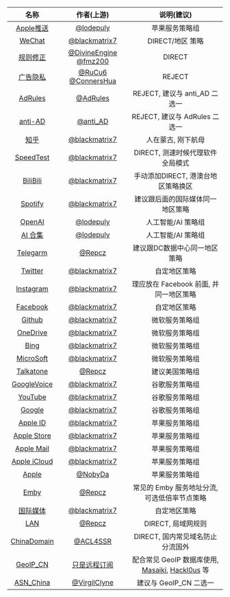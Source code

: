 | 名称 | 作者(上游) | 说明(建议) |
| :----: | :----: | :----: |
| [Apple推送](https://quantumult.app/x/open-app/add-resource?remote-resource=%7B%0A%20%20%22filter_remote%22%20%3A%20%5B%0A%20%20%20%20%22https%3A%2F%2Fraw.githubusercontent.com%2FBlackSpacee%2FQuantumultX%2Fmain%2FRuleset%2FApplePush.list%2C%20tag%3DAPNS%2C%20force-policy%3D%E8%8B%B9%E6%9E%9C%E6%9C%8D%E5%8A%A1%2C%20update-interval%3D172800%2C%20opt-parser%3Dfalse%2C%20enabled%3Dtrue%22%0A%20%20%5D%0A%7D) | [@lodepuly](https://gitlab.com/lodepuly/vpn_tool) | 苹果服务策略组 |
| [WeChat](https://quantumult.app/x/open-app/add-resource?remote-resource=%7B%0A%20%20%22filter_remote%22%20%3A%20%5B%0A%20%20%20%20%22https%3A%2F%2Fraw.githubusercontent.com%2FBlackSpacee%2FQuantumultX%2Fmain%2FRuleset%2FWeChat.list%2C%20tag%3DWeChat%2C%20force-policy%3Ddirect%2C%20update-interval%3D172800%2C%20opt-parser%3Dfalse%2C%20enabled%3Dtrue%22%0A%20%20%5D%0A%7D) | [@blackmatrix7](https://github.com/blackmatrix7) | DIRECT/地区 策略 |
| [规则修正](https://quantumult.app/x/open-app/add-resource?remote-resource=%7B%0A%20%20%22filter_remote%22%20%3A%20%5B%0A%20%20%20%20%22https%3A%2F%2Fraw.githubusercontent.com%2FBlackSpacee%2FQuantumultX%2Fmain%2FRuleset%2FOwn%2FDirect.list%2C%20tag%3D%E8%A7%84%E5%88%99%E4%BF%AE%E6%AD%A3%2C%20force-policy%3Ddirect%2C%20update-interval%3D172800%2C%20opt-parser%3Dtrue%2C%20enabled%3Dtrue%22%0A%20%20%5D%0A%7D) | [@DivineEngine](https://github.com/DivineEngine) [@fmz200](https://github.com/fmz200) | DIRECT |
| [广告隐私](https://quantumult.app/x/open-app/add-resource?remote-resource=%7B%0A%20%20%22filter_remote%22%20%3A%20%5B%0A%20%20%20%20%22https%3A%2F%2Fraw.githubusercontent.com%2FBlackSpacee%2FQuantumultX%2Fmain%2FRuleset%2FOwn%2FDirect.list%2C%20tag%3D%E8%A7%84%E5%88%99%E4%BF%AE%E6%AD%A3%2C%20force-policy%3Ddirect%2C%20update-interval%3D172800%2C%20opt-parser%3Dtrue%2C%20enabled%3Dtrue%22%0A%20%20%5D%0A%7D) | [@RuCu6](https://github.com/RuCu6) [@ConnersHua](https://github.com/ConnersHua) | REJECT |
| [AdRules](https://quantumult.app/x/open-app/add-resource?remote-resource=%7B%0A%20%20%22filter_remote%22%20%3A%20%5B%0A%20%20%20%20%22https%3A%2F%2Fraw.githubusercontent.com%2FBlackSpacee%2FQuantumultX%2Fmain%2FRuleset%2FAdvertising%2FAds_AdRules.list%2C%20tag%3DAdRules%2C%20force-policy%3Dreject%2C%20update-interval%3D172800%2C%20opt-parser%3Dfalse%2C%20enabled%3Dtrue%22%0A%20%20%5D%0A%7D) | [@AdRules](https://github.com/Cats-Team/AdRules) | REJECT, 建议与 anti_AD 二选一  |
| [anti-AD](https://quantumult.app/x/open-app/add-resource?remote-resource=%7B%0A%20%20%22filter_remote%22%20%3A%20%5B%0A%20%20%20%20%22https%3A%2F%2Fraw.githubusercontent.com%2FBlackSpacee%2FQuantumultX%2Fmain%2FRuleset%2FAdvertising%2FAds_anti_AD.list%2C%20tag%3Danti_Ad%2C%20force-policy%3Dreject%2C%20update-interval%3D172800%2C%20opt-parser%3Dfalse%2C%20enabled%3Dfalse%22%0A%20%20%5D%0A%7D) | [@anti_AD](https://github.com/privacy-protection-tools/anti-AD) | REJECT, 建议与 AdRules 二选一 |
| [知乎](https://quantumult.app/x/open-app/add-resource?remote-resource=%7B%0A%20%20%22filter_remote%22%20%3A%20%5B%0A%20%20%20%20%22https%3A%2F%2Fraw.githubusercontent.com%2FBlackSpacee%2FQuantumultX%2Fmain%2FRuleset%2FZhihu%2FZhihu.list%2C%20tag%3D%E7%9F%A5%E4%B9%8E%2C%20force-policy%3Ddirect%2C%20update-interval%3D172800%2C%20opt-parser%3Dfalse%2C%20enabled%3Dtrue%22%0A%20%20%5D%0A%7D) | [@blackmatrix7](https://github.com/blackmatrix7) | 人在蒙古, 刚下航母 |
| [SpeedTest](https://quantumult.app/x/open-app/add-resource?remote-resource=%7B%0A%20%20%22filter_remote%22%20%3A%20%5B%0A%20%20%20%20%22https%3A%2F%2Fraw.githubusercontent.com%2FBlackSpacee%2FQuantumultX%2Fmain%2FRuleset%2FSpeedtest%2FSpeedtest.list%2C%20tag%3DSpeedtest%2C%20force-policy%3Ddirect%2C%20update-interval%3D172800%2C%20opt-parser%3Dfalse%2C%20enabled%3Dtrue%22%0A%20%20%5D%0A%7D) | [@blackmatrix7](https://github.com/blackmatrix7) | DIRECT, 测速时候代理软件全局模式 |
| [BiliBili](https://quantumult.app/x/open-app/add-resource?remote-resource=%7B%0A%20%20%22filter_remote%22%20%3A%20%5B%0A%20%20%20%20%22https%3A%2F%2Fraw.githubusercontent.com%2FBlackSpacee%2FQuantumultX%2Fmain%2FRuleset%2FBiliBili%2FBiliBili.list%2C%20tag%3D%E5%93%94%E5%93%A9%E5%93%94%E5%93%A9%2C%20force-policy%3D%E5%93%94%E5%93%A9%E5%93%94%E5%93%A9%2C%20update-interval%3D172800%2C%20opt-parser%3Dfalse%2C%20enabled%3Dtrue%22%0A%20%20%5D%0A%7D) | [@blackmatrix7](https://github.com/blackmatrix7) | 手动添加DIRECT, 港澳台地区策略换区 |
| [Spotify](https://quantumult.app/x/open-app/add-resource?remote-resource=%7B%0A%20%20%22filter_remote%22%20%3A%20%5B%0A%20%20%20%20%22https%3A%2F%2Fraw.githubusercontent.com%2FBlackSpacee%2FQuantumultX%2Fmain%2FRuleset%2FSpotify%2FSpotify.list%2C%20tag%3DSpotify%2C%20force-policy%3D%E5%A3%B0%E7%94%B0%E9%9F%B3%E4%B9%90%2C%20update-interval%3D172800%2C%20opt-parser%3Dfalse%2C%20enabled%3Dtrue%22%0A%20%20%5D%0A%7D) | [@blackmatrix7](https://github.com/blackmatrix7) | 建议跟后面的国际媒体同一地区策略 |
| [OpenAI](https://quantumult.app/x/open-app/add-resource?remote-resource=%7B%0A%20%20%22filter_remote%22%20%3A%20%5B%0A%20%20%20%20%22https%3A%2F%2Fraw.githubusercontent.com%2FBlackSpacee%2FQuantumultX%2Fmain%2FRuleset%2FOpenAI.list%2C%20tag%3DOpen%20AI%2C%20force-policy%3D%E4%BA%BA%E5%B7%A5%E6%99%BA%E8%83%BD%2C%20update-interval%3D172800%2C%20opt-parser%3Dfalse%2C%20enabled%3Dtrue%22%0A%20%20%5D%0A%7D) | [@lodepuly](https://gitlab.com/lodepuly/vpn_tool) | 人工智能/AI 策略组 |
| [AI 合集](https://quantumult.app/x/open-app/add-resource?remote-resource=%7B%0A%20%20%22filter_remote%22%20%3A%20%5B%0A%20%20%20%20%22https%3A%2F%2Fraw.githubusercontent.com%2FBlackSpacee%2FQuantumultX%2Fmain%2FRuleset%2FAI.list%2C%20tag%3DAI%20%E5%90%88%E9%9B%86%2C%20force-policy%3D%E4%BA%BA%E5%B7%A5%E6%99%BA%E8%83%BD%2C%20update-interval%3D172800%2C%20opt-parser%3Dfalse%2C%20enabled%3Dfalse%22%0A%20%20%5D%0A%7D) | [@lodepuly](https://gitlab.com/lodepuly/vpn_tool) | 人工智能/AI 策略组 |
| [Telegarm](https://quantumult.app/x/open-app/add-resource?remote-resource=%7B%0A%20%20%22filter_remote%22%20%3A%20%5B%0A%20%20%20%20%22https%3A%2F%2Fraw.githubusercontent.com%2FBlackSpacee%2FQuantumultX%2Fmain%2FRuleset%2FTelegram.list%2C%20tag%3DTelegram%2C%20force-policy%3D%E7%94%B5%E6%8A%A5%E4%BA%A4%E6%B5%81%2C%20update-interval%3D172800%2C%20opt-parser%3Dfalse%2C%20enabled%3Dtrue%22%0A%20%20%5D%0A%7D) | [@Repcz](https://github.com/Repcz/Tool/tree/X) | 建议跟DC数据中心同一地区策略 |
| [Twitter](https://quantumult.app/x/open-app/add-resource?remote-resource=%7B%0A%20%20%22filter_remote%22%20%3A%20%5B%0A%20%20%20%20%22https%3A%2F%2Fraw.githubusercontent.com%2FBlackSpacee%2FQuantumultX%2Fmain%2FRuleset%2FTwitter%2FTwitter.list%2C%20tag%3DTwitter%2C%20force-policy%3D%E5%9B%BD%E5%A4%96%E7%A4%BE%E4%BA%A4%2C%20update-interval%3D172800%2C%20opt-parser%3Dfalse%2C%20enabled%3Dtrue%22%0A%20%20%5D%0A%7D) | [@blackmatrix7](https://github.com/blackmatrix7) | 自定地区策略 |
| [Instagram](https://quantumult.app/x/open-app/add-resource?remote-resource=%7B%0A%20%20%22filter_remote%22%20%3A%20%5B%0A%20%20%20%20%22https%3A%2F%2Fraw.githubusercontent.com%2FBlackSpacee%2FQuantumultX%2Fmain%2FRuleset%2FInstagram%2FInstagram.list%2C%20tag%3DInstagram%2C%20force-policy%3D%E5%9B%BD%E5%A4%96%E7%A4%BE%E4%BA%A4%2C%20update-interval%3D172800%2C%20opt-parser%3Dfalse%2C%20enabled%3Dtrue%22%0A%20%20%5D%0A%7D) | [@blackmatrix7](https://github.com/blackmatrix7) | 理应放在 Facebook 前面, 并同一地区策略 |
| [Facebook](https://quantumult.app/x/open-app/add-resource?remote-resource=%7B%0A%20%20%22filter_remote%22%20%3A%20%5B%0A%20%20%20%20%22https%3A%2F%2Fraw.githubusercontent.com%2FBlackSpacee%2FQuantumultX%2Fmain%2FRuleset%2FFacebook%2FFacebook.list%2C%20tag%3DFacebook%2C%20force-policy%3D%E5%9B%BD%E5%A4%96%E7%A4%BE%E4%BA%A4%2C%20update-interval%3D172800%2C%20opt-parser%3Dfalse%2C%20enabled%3Dtrue%22%0A%20%20%5D%0A%7D) | [@blackmatrix7](https://github.com/blackmatrix7) | 自定地区策略 |
| [Github](https://quantumult.app/x/open-app/add-resource?remote-resource=%7B%0A%20%20%22filter_remote%22%20%3A%20%5B%0A%20%20%20%20%22https%3A%2F%2Fraw.githubusercontent.com%2FBlackSpacee%2FQuantumultX%2Fmain%2FRuleset%2FGitHub%2FGitHub.list%2C%20tag%3DGitHub%2C%20force-policy%3D%E5%BE%AE%E8%BD%AF%E6%9C%8D%E5%8A%A1%2C%20update-interval%3D172800%2C%20opt-parser%3Dfalse%2C%20enabled%3Dtrue%22%0A%20%20%5D%0A%7D) | [@blackmatrix7](https://github.com/blackmatrix7) | 微软服务策略组 |
| [OneDrive](https://quantumult.app/x/open-app/add-resource?remote-resource=%7B%0A%20%20%22filter_remote%22%20%3A%20%5B%0A%20%20%20%20%22https%3A%2F%2Fraw.githubusercontent.com%2FBlackSpacee%2FQuantumultX%2Fmain%2FRuleset%2FOneDrive%2FOneDrive.list%2C%20tag%3DOneDrive%2C%20force-policy%3D%E5%BE%AE%E8%BD%AF%E6%9C%8D%E5%8A%A1%2C%20update-interval%3D172800%2C%20opt-parser%3Dfalse%2C%20enabled%3Dtrue%22%0A%20%20%5D%0A%7D) | [@blackmatrix7](https://github.com/blackmatrix7) | 微软服务策略组 |
| [Bing](https://quantumult.app/x/open-app/add-resource?remote-resource=%7B%0A%20%20%22filter_remote%22%20%3A%20%5B%0A%20%20%20%20%22https%3A%2F%2Fraw.githubusercontent.com%2FBlackSpacee%2FQuantumultX%2Fmain%2FRuleset%2FBing%2FBing.list%2C%20tag%3DBing%2C%20force-policy%3D%E5%BE%AE%E8%BD%AF%E6%9C%8D%E5%8A%A1%2C%20update-interval%3D172800%2C%20opt-parser%3Dfalse%2C%20enabled%3Dtrue%22%0A%20%20%5D%0A%7D) | [@blackmatrix7](https://github.com/blackmatrix7) | 微软服务策略组 |
| [MicroSoft](https://quantumult.app/x/open-app/add-resource?remote-resource=%7B%0A%20%20%22filter_remote%22%20%3A%20%5B%0A%20%20%20%20%22https%3A%2F%2Fraw.githubusercontent.com%2FBlackSpacee%2FQuantumultX%2Fmain%2FRuleset%2FMicrosoft%2FMicrosoft.list%2C%20tag%3DMicrosoft%2C%20force-policy%3D%E5%BE%AE%E8%BD%AF%E6%9C%8D%E5%8A%A1%2C%20update-interval%3D172800%2C%20opt-parser%3Dfalse%2C%20enabled%3Dtrue%22%0A%20%20%5D%0A%7D) | [@blackmatrix7](https://github.com/blackmatrix7) | 微软服务策略组 |
| [Talkatone](https://quantumult.app/x/open-app/add-resource?remote-resource=%7B%0A%20%20%22filter_remote%22%20%3A%20%5B%0A%20%20%20%20%22https%3A%2F%2Fraw.githubusercontent.com%2FBlackSpacee%2FQuantumultX%2Fmain%2FRuleset%2FTalkatone.list%2C%20tag%3DTalkatone%2C%20force-policy%3D%E7%BE%8E%E5%9B%BD%E7%AD%96%E7%95%A5%2C%20update-interval%3D172800%2C%20opt-parser%3Dfalse%2C%20enabled%3Dtrue%22%0A%20%20%5D%0A%7D) | [@Repcz](https://github.com/Repcz/Tool/tree/X) | 建议美国策略组 |
| [GoogleVoice](https://quantumult.app/x/open-app/add-resource?remote-resource=%7B%0A%20%20%22filter_remote%22%20%3A%20%5B%0A%20%20%20%20%22https%3A%2F%2Fraw.githubusercontent.com%2FBlackSpacee%2FQuantumultX%2Fmain%2FRuleset%2FGoogleVoice%2FGoogleVoice.list%2C%20tag%3DGoogleVoice%2C%20force-policy%3D%E8%B0%B7%E6%AD%8C%E6%9C%8D%E5%8A%A1%2C%20update-interval%3D172800%2C%20opt-parser%3Dfalse%2C%20enabled%3Dtrue%22%0A%20%20%5D%0A%7D) | [@blackmatrix7](https://github.com/blackmatrix7) | 谷歌服务策略组 |
| [YouTube](https://quantumult.app/x/open-app/add-resource?remote-resource=%7B%0A%20%20%22filter_remote%22%20%3A%20%5B%0A%20%20%20%20%22https%3A%2F%2Fraw.githubusercontent.com%2FBlackSpacee%2FQuantumultX%2Fmain%2FRuleset%2FYouTube%2FYouTube.list%2C%20tag%3DYouTube%2C%20force-policy%3D%E8%B0%B7%E6%AD%8C%E6%9C%8D%E5%8A%A1%2C%20update-interval%3D172800%2C%20opt-parser%3Dfalse%2C%20enabled%3Dtrue%22%0A%20%20%5D%0A%7D) | [@blackmatrix7](https://github.com/blackmatrix7) | 谷歌服务策略组 |
| [Google](https://quantumult.app/x/open-app/add-resource?remote-resource=%7B%0A%20%20%22filter_remote%22%20%3A%20%5B%0A%20%20%20%20%22https%3A%2F%2Fraw.githubusercontent.com%2FBlackSpacee%2FQuantumultX%2Fmain%2FRuleset%2FGoogle%2FGoogle.list%2C%20tag%3DGoogle%2C%20force-policy%3D%E8%B0%B7%E6%AD%8C%E6%9C%8D%E5%8A%A1%2C%20update-interval%3D172800%2C%20opt-parser%3Dfalse%2C%20enabled%3Dtrue%22%0A%20%20%5D%0A%7D) | [@blackmatrix7](https://github.com/blackmatrix7) | 谷歌服务策略组 |
| [Apple ID](https://quantumult.app/x/open-app/add-resource?remote-resource=%7B%0A%20%20%22filter_remote%22%20%3A%20%5B%0A%20%20%20%20%22https%3A%2F%2Fraw.githubusercontent.com%2FBlackSpacee%2FQuantumultX%2Fmain%2FRuleset%2FAppleID%2FAppleID.list%2C%20tag%3DAppleID%2C%20force-policy%3D%E8%8B%B9%E6%9E%9C%E6%9C%8D%E5%8A%A1%2C%20update-interval%3D172800%2C%20opt-parser%3Dfalse%2C%20enabled%3Dtrue%22%0A%20%20%5D%0A%7D) | [@blackmatrix7](https://github.com/blackmatrix7) | 苹果服务策略组 |
| [Apple Store](https://quantumult.app/x/open-app/add-resource?remote-resource=%7B%0A%20%20%22filter_remote%22%20%3A%20%5B%0A%20%20%20%20%22https%3A%2F%2Fraw.githubusercontent.com%2FBlackSpacee%2FQuantumultX%2Fmain%2FRuleset%2FAppStore%2FAppStore.list%2C%20tag%3DAppStore%2C%20force-policy%3D%E8%8B%B9%E6%9E%9C%E6%9C%8D%E5%8A%A1%2C%20update-interval%3D172800%2C%20opt-parser%3Dfalse%2C%20enabled%3Dtrue%22%0A%20%20%5D%0A%7D) | [@blackmatrix7](https://github.com/blackmatrix7) | 苹果服务策略组 |
| [Apple Mail](https://quantumult.app/x/open-app/add-resource?remote-resource=%7B%0A%20%20%22filter_remote%22%20%3A%20%5B%0A%20%20%20%20%22https%3A%2F%2Fraw.githubusercontent.com%2FBlackSpacee%2FQuantumultX%2Fmain%2FRuleset%2FAppleMail%2FAppleMail.list%2C%20tag%3DAppleMail%2C%20force-policy%3D%E8%8B%B9%E6%9E%9C%E6%9C%8D%E5%8A%A1%2C%20update-interval%3D172800%2C%20opt-parser%3Dfalse%2C%20enabled%3Dtrue%22%0A%20%20%5D%0A%7D) | [@blackmatrix7](https://github.com/blackmatrix7) | 苹果服务策略组 |
| [Apple iCloud](https://quantumult.app/x/open-app/add-resource?remote-resource=%7B%0A%20%20%22filter_remote%22%20%3A%20%5B%0A%20%20%20%20%22https%3A%2F%2Fraw.githubusercontent.com%2FBlackSpacee%2FQuantumultX%2Fmain%2FRuleset%2FiCloud%2FiCloud.list%2C%20tag%3DiCloud%2C%20force-policy%3D%E8%8B%B9%E6%9E%9C%E6%9C%8D%E5%8A%A1%2C%20update-interval%3D172800%2C%20opt-parser%3Dfalse%2C%20enabled%3Dtrue%22%0A%20%20%5D%0A%7D) | [@blackmatrix7](https://github.com/blackmatrix7) |  苹果服务策略组 |
| [Apple](https://quantumult.app/x/open-app/add-resource?remote-resource=%7B%0A%20%20%22filter_remote%22%20%3A%20%5B%0A%20%20%20%20%22https%3A%2F%2Fraw.githubusercontent.com%2FBlackSpacee%2FQuantumultX%2Fmain%2FRuleset%2FApple.list%2C%20tag%3DApple%2C%20force-policy%3D%E8%8B%B9%E6%9E%9C%E6%9C%8D%E5%8A%A1%2C%20update-interval%3D172800%2C%20opt-parser%3Dfalse%2C%20enabled%3Dtrue%22%0A%20%20%5D%0A%7D) | [@NobyDa](https://github.com/NobyDa) | 苹果服务策略组 |
| [Emby](https://quantumult.app/x/open-app/add-resource?remote-resource=%7B%0A%20%20%22filter_remote%22%20%3A%20%5B%0A%20%20%20%20%22https%3A%2F%2Fraw.githubusercontent.com%2FBlackSpacee%2FQuantumultX%2Fmain%2FRuleset%2FEmby.list%2C%20tag%3DEmby%2C%20force-policy%3D%E5%BD%B1%E9%9F%B3%E6%9C%8D%E5%8A%A1%2C%20update-interval%3D172800%2C%20opt-parser%3Dfalse%2C%20enabled%3Dtrue%22%0A%20%20%5D%0A%7D) | [@Repcz](https://github.com/Repcz/Tool/tree/X) | 常见的 Emby 服务地址分流, 可选低倍率节点策略 |
| [国际媒体](https://quantumult.app/x/open-app/add-resource?remote-resource=%7B%0A%20%20%22filter_remote%22%20%3A%20%5B%0A%20%20%20%20%22https%3A%2F%2Fraw.githubusercontent.com%2FBlackSpacee%2FQuantumultX%2Fmain%2FRuleset%2FGlobalMedia%2FGlobalMedia.list%2C%20tag%3D%E5%9B%BD%E9%99%85%E5%AA%92%E4%BD%93%2C%20force-policy%3D%E5%9B%BD%E9%99%85%E5%AA%92%E4%BD%93%2C%20update-interval%3D172800%2C%20opt-parser%3Dfalse%2C%20enabled%3Dtrue%22%0A%20%20%5D%0A%7D) | [@blackmatrix7](https://github.com/blackmatrix7) | 自定地区策略 |
| [LAN](https://quantumult.app/x/open-app/add-resource?remote-resource=%7B%0A%20%20%22filter_remote%22%20%3A%20%5B%0A%20%20%20%20%22https%3A%2F%2Fraw.githubusercontent.com%2FBlackSpacee%2FQuantumultX%2Fmain%2FRuleset%2FLAN%2C%20tag%3DLAN%2C%20force-policy%3Ddirect%2C%20update-interval%3D172800%2C%20opt-parser%3Dfalse%2C%20enabled%3Dtrue%22%0A%20%20%5D%0A%7D) | [@Repcz](https://github.com/Repcz/Tool/tree/X) | DIRECT, 局域网规则 |
| [ChinaDomain](https://quantumult.app/x/open-app/add-resource?remote-resource=%7B%0A%20%20%22filter_remote%22%20%3A%20%5B%0A%20%20%20%20%22https%3A%2F%2Fraw.githubusercontent.com%2FBlackSpacee%2FQuantumultX%2Fmain%2FRuleset%2FChinaDomain%2FChinaDomain.list%2C%20tag%3DChinaDomain%2C%20update-interval%3D172800%2C%20opt-parser%3Dtrue%2C%20enabled%3Dtrue%22%0A%20%20%5D%0A%7D) | [@ACL4SSR](https://github.com/ACL4SSR) | DIRECT, 国内常见域名防止分流国外 |
| [GeoIP_CN](https://quantumult.app/x/open-app/add-resource?remote-resource=%7B%0A%20%20%22filter_remote%22%20%3A%20%5B%0A%20%20%20%20%22https%3A%2F%2Fraw.githubusercontent.com%2FBlackSpacee%2FQuantumultX%2Fmain%2FRuleset%2FCN_REGION%2C%20tag%3DGeoIP_CN%2C%20force-policy%3Ddirect%2C%20update-interval%3D172800%2C%20opt-parser%3Dfalse%2C%20enabled%3Dtrue%22%0A%20%20%5D%0A%7D) | [只是远程订阅](https://github.com/BlackSpacee/QuantumultX/tree/main/Ruleset#readme) | 配合常见 GeoIP 数据库使用, [Masaiki](https://github.com/Masaiki/GeoIP2-CN/raw/release/Country.mmdb), [Hackl0us](https://github.com/Hackl0us/GeoIP2-CN/raw/release/Country.mmdb) 等|
| [ASN_China](https://quantumult.app/x/open-app/add-resource?remote-resource=%7B%0A%20%20%22filter_remote%22%20%3A%20%5B%0A%20%20%20%20%22https%3A%2F%2Fraw.githubusercontent.com%2FVirgilClyne%2FGetSomeFries%2Fmain%2Fruleset%2FASN.China.list%2C%20tag%3DASN_China%2C%20force-policy%3Ddirect%2C%20update-interval%3D172800%2C%20opt-parser%3Dtrue%2C%20enabled%3Dtrue%22%0A%20%20%5D%0A%7D) | [@VirgilClyne](https://github.com/VirgilClyne) | 建议与 GeoIP_CN 二选一 |
